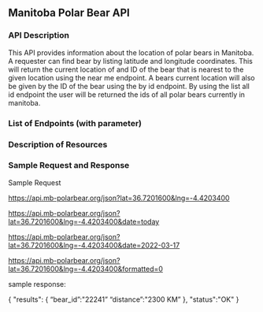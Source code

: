 ## **Manitoba Polar Bear API**

### **API Description**
This API provides information about the location of polar bears in Manitoba. A requester can find bear by listing latitude and longitude coordinates. This will return the current location of and ID of the bear that is nearest to the given location using the near me endpoint. A bears current location will also be given by the ID of the bear using the by id endpoint. By using the list all id endpoint the user will be returned the ids of all polar bears currently in manitoba.
### **List of Endpoints (with parameter)**

### **Description of Resources**

### **Sample Request and Response**

Sample Request

https://api.mb-polarbear.org/json?lat=36.7201600&lng=-4.4203400

https://api.mb-polarbear.org/json?lat=36.7201600&lng=-4.4203400&date=today

https://api.mb-polarbear.org/json?lat=36.7201600&lng=-4.4203400&date=2022-03-17

https://api.mb-polarbear.org/json?lat=36.7201600&lng=-4.4203400&formatted=0


sample response:

{
      "results":
      {
       “bear_id”:"22241”
       “distance”:"2300 KM”
      },
       "status":"OK"
    }

